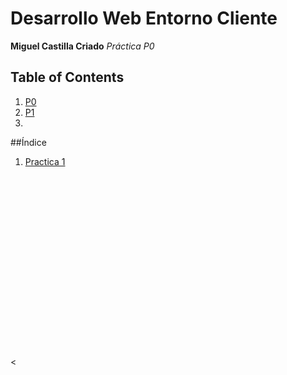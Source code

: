 # Desarrollo Web Entorno Cliente

**Miguel Castilla Criado**
*Práctica P0*

## Table of Contents
1. [P0](#P0)
2. [P1](#P1)
3. 
##Índice
1. [Practica 1](#idP1)

<br>
<br>
<br>
<br><br>
<br><br>
<br><br>
<br><br>
<br><br>
<br><br>
<br><br>
<

<div id='P1>## Practica 1</div>

Texto del primer apartado
